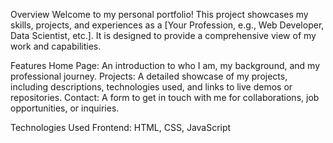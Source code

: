 Overview
Welcome to my personal portfolio! This project showcases my skills, projects, and experiences as a [Your Profession, e.g., Web Developer, Data Scientist, etc.]. It is designed to provide a comprehensive view of my work and capabilities.

Features
Home Page: An introduction to who I am, my background, and my professional journey.
Projects: A detailed showcase of my projects, including descriptions, technologies used, and links to live demos or repositories.
Contact: A form to get in touch with me for collaborations, job opportunities, or inquiries.

Technologies Used
Frontend: HTML, CSS, JavaScript
